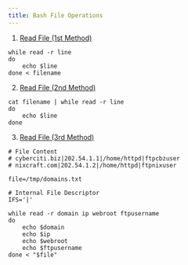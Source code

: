 ```yaml
---
title: Bash File Operations
---
```


1. <u>Read File (1st Method)</u>

````shell
while read -r line
do
	echo $line
done < filename
````

2. <u>Read File (2nd Method)</u>

````shell
cat filename | while read -r line
do
	echo $line
done
````

3. <u>Read File (3rd Method)</u>

````shell
# File Content
# cyberciti.biz|202.54.1.1|/home/httpd|ftpcbzuser
# nixcraft.com|202.54.1.2|/home/httpd|ftpnixuser

file=/tmp/domains.txt

# Internal File Descriptor
IFS='|' 

while read -r domain ip webroot ftpusername
do
	echo $domain
	echo $ip
	echo $webroot
	echo $ftpusername
done < "$file"
````